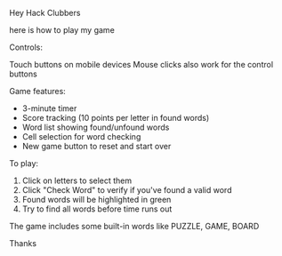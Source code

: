 Hey Hack Clubbers

here is how to play my game

Controls:

Touch buttons on mobile devices
Mouse clicks also work for the control buttons


Game features:
   - 3-minute timer
   - Score tracking (10 points per letter in found words)
   - Word list showing found/unfound words
   - Cell selection for word checking
   - New game button to reset and start over

To play:
1. Click on letters to select them
2. Click "Check Word" to verify if you've found a valid word
3. Found words will be highlighted in green
4. Try to find all words before time runs out

The game includes some built-in words like PUZZLE, GAME, BOARD

Thanks
